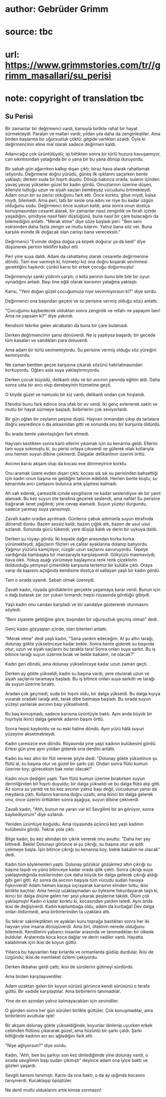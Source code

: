 # author: Gebrüder Grimm
# source: tbc
# url: https://www.grimmstories.com/tr//grimm_masallari/su_perisi
# note: copyright of translation tbc

## Su Perisi 

Bir zamanlar bir değirmenci vardı, karısıyla birlikte rahat bir hayat
sürmekteydi. Paraları ve malları vardı; yıldan yıla daha da
zenginleştiler. Ama birden başlarına bir uğursuzluk çöktü: gitgide
varlıkları azaldı. Öyle ki değirmencinin eline mal olarak sadece
değirmen kaldı.

Adamcağız çok üzüntülüydü; işi bittikten sonra bir türlü huzura
kavuşamıyor, can sıkıntısından yatağında bir o yana bir bu yana dönüp
duruyordu.

Bir sabah gün ağarırken kalkıp dışarı çıktı; biraz hava alarak
rahatlamak istiyordu. Değirmene doğru yürüdü, güneş ilk ışıklarını
saçarken bente yaklaştı; derken suda bir hışırtı duydu. Dönüp bakınca
orada, suların içinden yavaş yavaş yükselen güzel bir kadın gördü.
Omuzlarının üzerine düşen, elleriyle tuttuğu uzun ve siyah saçları
bembeyaz vücudunu örtmekteydi. Adam onun bir su perisi olduğunu fark
etti. Önce korktu; gitse miydi, kalsa mıydı, bilemedi. Ama peri, tatlı
bir sesle ona adını ve niye bu kadar üzgün olduğunu sodu. Değirmenci
önce suskun kaldı, ama sonra onun dostça konuşmasından cesaret alarak,
bir zamanlar nasıl zenginlik ve ferah içinde yaşadığını, şimdiyse nasıl
fakir düştüğünü, buna nasıl bir çare bulacağını da bilemediğini anlattı.
"Merak etme" diye söze başladı peri. "Ben seni eskisinden daha fazla
zengin ve mutlu kılarım. Yalnız bana söz ver. Buna karşılık evinde ilk
doğacak olan canlıyı bana vereceksin."

Değirmenci "Evimde doğsa doğsa ya köpek doğurur ya da kedi" diye
düşünerek perinin teklifini kabul etti.

Peri yine suya daldı. Adam da rahatlamış olarak cesaretle değirmenine
döndü. Tam eve varmıştı ki, hizmetçi kız ona doğru koşarak sevinmesi
gerektiğini haykırdı: çünkü karısı bir erkek çocuğu doğurmuştu!

Değirmenciyi sanki yıldırım çarptı; o kötü perinin bunu bile bile bir
oyun oynadığını anladı. Başı öne eğik olarak karısının yatağına
yaklaştı.

Karısı, "Yeni doğan güzel çocuğumuza niye sevinmiyorsun ki?" diye
sordu.

Değirmenci ona başından geçeni ve su perisine vermiş olduğu sözü
anlattı.

"Çocuğumu kaybedecek olduktan sonra zenginlik ve refahı ne yapayım ben!
Ama ne yapsam ki?" diye yakındı.

Kendisini tebrike gelen akrabaları da buna bir çare bulamadı.

Derken değirmencinin şansı dönüverdi. Ne iş yaptıysa başardı; bir gecede
tüm kasaları ve sandıkları para doluverdi.

Ama adam bir türlü sevinemiyordu. Su perisine vermiş olduğu söz yüreğini
kemiriyordu.

Ne zaman bentten geçse karşısına çıkarak sözünü hatırlatmasından
korkuyordu. Oğlanı asla suya yaklaştırmıyordu.

Derken çocuk büyüdü, delikanlı oldu ve bir avcının yanında eğitim aldı.
Daha sonra usta bir avcı olup derebeyinin hizmetine geçti.

O köyde güzel ve namuslu bir kız vardı; delikanlı ondan çok hoşlandı.

Efendisi bunu fark edince ona ufak bir ev verdi. İki genç evlenerek
sakin ve mutlu bir hayat sürmeye başladı; birbirlerini çok seviyorlardı.

Bir gün oğlan bir ceylanın peşine düştü. Hayvan ormandan çıkıp da
tarlalara doğru seyredince o da arkasından gitti ve sonunda onu bir
kurşunla öldürdü.

Bu arada bente yakınlaştığını fark etmedi.

Hayvanı kestikten sonra kanlı ellerini yıkamak için su kenarına geldi.
Ellerini tam suya sokmuştu ki, su perisi ortaya çıkıverdi ve gülerek
ıslak kollarıyla onu hemen suyun dibine çekiverdi. Dalgalar delikanlının
üzerini örttü.

Avcının karısı akşam olup da kocası eve dönmeyince korktu.

Onu aramak üzere evden dışarı çıktı; kocası sık sık su perisinden
bahsettiği için kadın onun başına ne geldiğini tahmin edebildi. Hemen
bente koştu; su kenarında avcı çantasını bulunca artık şüphesi kalmadı.

Ah vah ederek, çaresizlik içinde sevgilisine ne kadar seslendiyse de bir
yanıt alamadı. Bu kez suyun öte tarafına geçerek seslendi, ama nafile!
Su perisine bağırarak lanet yağdırdı; yine cevap alamadı. Suyun yüzeyi
durgundu, sadece yarımay suya yansımıştı.

Zavallı kadın oradan ayrılmadı. Günlerce çabuk adımlarla suyun etrafında
dönendi durdu. Bazen sessiz kaldı, bazen çığlık attı, bazen de usul usul
sızlandı. Sonunda gücü tükendi; yere düşüp kaldı ve derin bir uykuya
daldı.

Derken şu rüyayı gördü: İki kayalık dağın arasından korka korka
yürümekteydi; ağaçların filizleri ve çalılar ayaklarına dolanıp
batıyordu. Yağmur yüzünü kamçılıyor, rüzgâr uzun saçlarını savuruyordu.
Tepeye vardığında bambaşka bir manzarayla karşılaşıverdi. Gökyüzü
masmaviydi; hava ılıktı. Yokuş aşağı yürümeye başlayınca renk renk
çiçeklerin doldurduğu yemyeşil çimenlikte karşısına tertemiz bir kulübe
çıktı. Oraya varıp da kapısını açtığında kendisine dostça el sallayan
yaşlı bir kadın gördü.

Tam o sırada uyandı. Sabah olmak üzereydi.

Zavallı kadın, rüyada gördüklerini gerçekte yaşamaya karar verdi. Bunun
için o dağı bularak zar zor yukarı tırmandı; hepsi rüyasında gördüğü
gibiydi.

Yaşlı kadın onu candan karşıladı ve bir sandalye göstererek oturmasını
söyledi.

"Beni ziyarete geldiğine göre, başından bir uğursuzluk geçmiş olmalı"
dedi.

Genç kadın gözyaşları içinde, olan bitenleri anlattı.

"Merak etme" dedi yaşlı kadın, "Sana yardım edeceğim. Al şu altın
tarağı, dolunay gökte yükselinceye kadar bekle. Sonra bente giderek su
başında otur; uzun ve siyah saçlarını bu tarakla tara! Sonra onları suya
sarkıt. Bu iş bitince tarağı suyun üzerine bırak ve bekle bakalım, ne
olacak?"

Kadın geri döndü, ama dolunay yükselinceye kadar uzun zaman geçti.

Derken ay gökte yükseldi; kadın su başına vardı; yere oturarak uzun ve
siyah saçlarını taramaya başladı. Bu iş bitince onları suya sarkıttı ve
tarağı da suyun üzerine bıraktı.

Aradan çok geçmedi; suda bir hışırtı oldu, bir dalga yükseldi. Bu dalga
kıyıya vurarak oradaki tarağı aldı, tarak dibe batmaya başladı. Bu
sırada suyun yüzeyi yarılarak avcının başı yükseliverdi.

Bu baş konuşmadı, sadece karısına üzüntüyle baktı. Aynı anda büyük bir
hışırtıyla ikinci dalga gelerek adamın başını örttü.

Sonra hepsi kayboldu ve su eski haline döndü. Ayın yüzü hâlâ suyun
yüzeyine aksetmekteydi.

Kadın çaresizce eve döndü. Rüyasında yine yaşlı kadının kulübesini
gördü. Ertesi gün yine aynı yoldan giderek ona derdini anlattı.

Kadın bu kez altın bir flüt vererek şöyle dedi: "Dolunay gökte
yükselince şu flütü al, su başına otur ve güzel bir şarkı çal. Ondan
sonra flütü kumun üzerine koy; göreceksin bak neler olacak!"

Kadın onun dediğini yaptı. Tam flütü kumun üzerine bırakırken suyun
derinliğinden bir hışırtı duyuldu; bir dalga yükseldi ve bu dalga flütü
alıp gitti. Az sonra su yarıldı ve bu kez avcının yalnız başı değil,
vücudunun yarısı da meydana çıktı. Kollarını karısına doğru uzattı, ama
ikinci bir dalga gelerek onu, önce üzerini örttükten sonra aşağıya,
suyun dibine çekiverdi.

Zavallı kadın, "Ahh, bunun ne yararı var ki! Sevgilimi bir an görüyor,
sonra kaybediyorum" diye sızlandı.

Yeniden üzüntüye boğuldu. Ama rüyasında üçüncü kez yaşlı kadının
kulübesini gördü. Tekrar yola çıktı.

Bilge kadın, bu kez altından bir çıkrık vererek onu avuttu: "Daha her
şey bitmedi. Bekle! Dolunayı görünce al şu çıkrığı, su başına otur ve
iplik çekmeye başla. İşin bitince çıkrığı su kenarına koy, bekle bakalım
ne olacak" dedi.

Kadın tüm söylenenleri yaptı. Dolunay gözükür gözükmez altın çıkrığı su
başına taşıdı ve yünü bitinceye kadar orada iplik çekti. Sonra çıkrığı
suya yaklaştırdığında eskilerinden çok daha büyük bir dalga gelerek
çıkrığı aldığı gibi geri gitti. Az sonra da avcının başıyla tüm vücudu
sudan havaya fışkırıverdi! Adam hemen karaya sıçrayarak karısının
elinden tuttu; ikisi birlikte kaçtılar. Ama henüz uzaklaşmadan su
öylesine fokurdayarak taştı ki, ikinci bir dalga önüne gelen her şeyi
yıkarak peşlerine takıldı. Ölüm çok yaklaşmıştı! Kadın o kadar korktu
ki, kocasından yardım istedi. Aynı anda ikisi de değişiverdi. Kadın
kaplumbağa oldu, adam da kurbağa! Dev dalga onları öldürmedi, ama
birbirlerinden ta uzaklara attı.

Su tekrar sakinleştikten ve ayakları kuru toprağa bastıktan sonra her
iki hayvan yine insana dönüşüverdi.
Ama biri, ötekinin nerede olduğunu bilemedi. Kendilerini yabancı
insanlar arasında ve tanımadıkları bir ülkede buldular. Aralarında koca
koca dağlar ve derin vadiler vardı. Hayatta kalabilmek için ikisi de
koyun güttü.

Yıllarca bu hayvanları hep kırlarda ve ormanlarda güdüp durdular. İkisi
de üzgündü; ikisi de memleket özlemi çekiyordu.

Derken ilkbahar geldi çattı; ikisi de sürülerini gütmeyi sürdürdü.

Ama birden karşılaşıverdiler.

Adam uzaktan gelen bir koyun sürüsü görünce kendi sürüsünü o tarafa
güttü. Bir vadide karşılaştılar. Ama birbirlerini tanımadılar.

Yine de en azından yalnız kalmayacakları için sevindiler.

O günden sonra her gün sürüleri birlikte güttüler. Çok konuşmadılar, ama
birbirlerini avuttular işte!

Bir akşam dolunay gökte yükseldiğinde, koyunlar dinlenip uyurken erkek
cebinden flütünü çıkararak güzel, ama hüzünlü bir şarkı çaldı. Şarkı
bittiğinde kadının acı acı ağladığını fark etti.

"Niye ağlıyorsun?" diye sordu.

Kadın, "Ahh, ben bu şarkıyı son kez dinlediğimde yine dolunay vardı, o
sırada sevgilimin başı sudan çıkmıştı" deyince adam ona iyice baktı ve
gözleri yaşardı.

Sevgili karısını tanımıştı. Karısı da ona baktı, o da ay ışığında
kocasını tanıyıverdi. Kucaklaşıp öpüştüler.

Ne denli mutlu olduklarını artık kimse sormasın!
